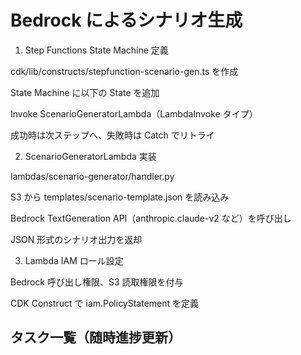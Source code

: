 # Bedrock によるシナリオ生成

1. Step Functions State Machine 定義

cdk/lib/constructs/stepfunction-scenario-gen.ts を作成

State Machine に以下の State を追加

Invoke ScenarioGeneratorLambda（LambdaInvoke タイプ）

成功時は次ステップへ、失敗時は Catch でリトライ

2. ScenarioGeneratorLambda 実装

lambdas/scenario-generator/handler.py

S3 から templates/scenario-template.json を読み込み

Bedrock TextGeneration API（anthropic.claude-v2 など）を呼び出し

JSON 形式のシナリオ出力を返却

3. Lambda IAM ロール設定

Bedrock 呼び出し権限、S3 読取権限を付与

CDK Construct で iam.PolicyStatement を定義

## タスク一覧（随時進捗更新）
